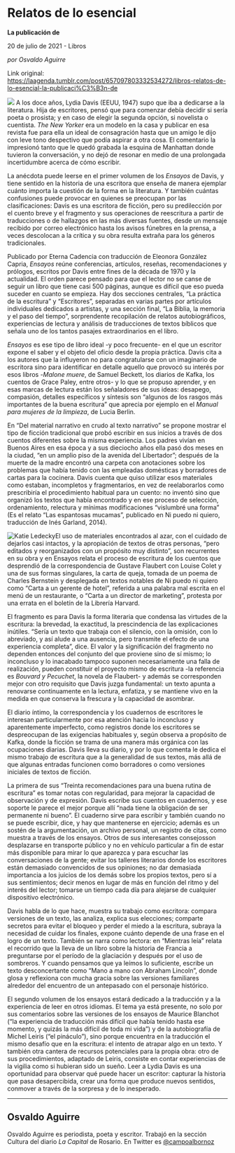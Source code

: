 # Relatos de lo esencial

**La publicación de**

20 de julio de 2021 - Libros

_por Osvaldo Aguirre_

Link original: https://laagenda.tumblr.com/post/657097803332534272/libros-relatos-de-lo-esencial-la-publicaci%C3%B3n-de

![](https://64.media.tumblr.com/803e6604e2721d2c7a139c3824b20d1d/77d89a4f4918b937-21/s500x750/c42388effb31befd31c123355d7b49ec1af28817.jpg)
A los doce años, Lydia Davis (EEUU, 1947) supo que iba a dedicarse a la literatura. Hija de escritores, pensó que para comenzar debía decidir si sería poeta o prosista; y en caso de elegir la segunda opción, si novelista o cuentista. *The New Yorker* era un modelo en la casa y publicar en esa revista fue para ella un ideal de consagración hasta que un amigo le dijo con leve tono despectivo que podía aspirar a otra cosa. El comentario la impresionó tanto que le quedó grabada la esquina de Manhattan donde tuvieron la conversación, y no dejó de resonar en medio de una prolongada incertidumbre acerca de cómo escribir.

La anécdota puede leerse en el primer volumen de los *Ensayos* de Davis, y tiene sentido en la historia de una escritora que enseña de manera ejemplar cuánto importa la cuestión de la forma en la literatura. Y también cuántas confusiones puede provocar en quienes se preocupan por las clasificaciones: Davis es una escritora de ficción, pero su predilección por el cuento breve y el fragmento y sus operaciones de reescritura a partir de traducciones o de hallazgos en las más diversas fuentes, desde un mensaje recibido por correo electrónico hasta los avisos fúnebres en la prensa, a veces descolocan a la crítica y su obra resulta extraña para los géneros tradicionales.

Publicado por Eterna Cadencia con traducción de Eleonora González Capria, *Ensayos* reúne conferencias, artículos, reseñas, recomendaciones y prólogos, escritos por Davis entre fines de la década de 1970 y la actualidad. El orden parece pensado para que el lector no se canse de seguir un libro que tiene casi 500 páginas, aunque es difícil que eso pueda suceder en cuanto se empieza. Hay dos secciones centrales, “La práctica de la escritura” y “Escritores”, separadas en varias partes por artículos individuales dedicados a artistas, y una sección final, “La Biblia, la memoria y el paso del tiempo”, sorprendente recopilación de relatos autobiográficos, experiencias de lectura y análisis de traducciones de textos bíblicos que señala uno de los tantos pasajes extraordinarios en el libro.

*Ensayos* es ese tipo de libro ideal -y poco frecuente- en el que un escritor expone el saber y el objeto del oficio desde la propia práctica. Davis cita a los autores que la influyeron no para congratularse con un imaginario de escritora sino para identificar en detalle aquello que provocó su interés por esos libros -*Malone muere*, de Samuel Beckett, los diarios de Kafka, los cuentos de Grace Paley, entre otros- y lo que se propuso aprender, y en esas marcas de lectura están los señaladores de sus ideas: desapego, compasión, detalles específicos y síntesis son “algunos de los rasgos más importantes de la buena escritura” que aprecia por ejemplo en el *Manual para mujeres de la limpieza*, de Lucia Berlin. 

En “Del material narrativo en crudo al texto narrativo” se propone mostrar el tipo de ficción tradicional que probó escribir en sus inicios a través de dos cuentos diferentes sobre la misma experiencia. Los padres vivían en Buenos Aires en esa época y a sus dieciocho años ella pasó dos meses en la ciudad, “en un amplio piso de la avenida del Libertador”; después de la muerte de la madre encontró una carpeta con anotaciones sobre los problemas que había tenido con las empleadas domésticas y borradores de cartas para la cocinera. Davis cuenta que quiso utilizar esos materiales como estaban, incompletos y fragmentarios, en vez de reelaborarlos como prescribiría el procedimiento habitual para un cuento: no inventó sino que organizó los textos que había encontrado y en ese proceso de selección, ordenamiento, relectura y mínimas modificaciones “vislumbré una forma” (Es el relato “Las espantosas mucamas”, publicado en Ni puedo ni quiero, traducción de Inés Garland, 2014).

![Katie Ledecky](https://64.media.tumblr.com/a1866f914f61494217bdb59703eb11a5/77d89a4f4918b937-8a/s400x600/d2be5489273a44771c6a0b45a255eb06f98c86bf.jpg)El uso de materiales encontrados al azar, con el cuidado de dejarlos casi intactos, y la apropiación de textos de otras personas, “pero editados y reorganizados con un propósito muy distinto”, son recurrentes en su obra y en Ensayos relata el proceso de escritura de los cuentos que desprendió de la correspondencia de Gustave Flaubert con Louise Colet y una de sus formas singulares, la carta de queja, tomada de un poema de Charles Bernstein y desplegada en textos notables de Ni puedo ni quiero como “Carta a un gerente de hotel”, referida a una palabra mal escrita en el menú de un restaurante, o “Carta a un director de marketing”, protesta por una errata en el boletín de la Librería Harvard.

El fragmento es para Davis la forma literaria que condensa las virtudes de la escritura: la brevedad, la exactitud, la prescindencia de las explicaciones inútiles. “Sería un texto que trabaja con el silencio, con la omisión, con lo abreviado, y así alude a una ausencia, pero transmite el efecto de una experiencia completa”, dice. El valor y la significación del fragmento no dependen entonces del conjunto del que proviene sino de sí mismo; lo inconcluso y lo inacabado tampoco suponen necesariamente una falla de realización, pueden constituir el proyecto mismo de escritura -la referencia es *Bouvard y Pecuchet*, la novela de Flaubert- y además se corresponden mejor con otro requisito que Davis juzga fundamental: un texto apunta a renovarse continuamente en la lectura, enfatiza, y se mantiene vivo en la medida en que conserva la frescura y la capacidad de asombrar.

El diario íntimo, la correspondencia y los cuadernos de escritores le interesan particularmente por esa atención hacia lo inconcluso y aparentemente imperfecto, como registros donde los escritores se despreocupan de las exigencias habituales y, según observa a propósito de Kafka, donde la ficción se trama de una manera más orgánica con las ocupaciones diarias. Davis lleva su diario, y por lo que comenta le dedica el mismo trabajo de escritura que a la generalidad de sus textos, más allá de que algunas entradas funcionen como borradores o como versiones iniciales de textos de ficción. 

La primera de sus “Treinta recomendaciones para una buena rutina de escritura” es tomar notas con regularidad, para mejorar la capacidad de observación y de expresión. Davis escribe sus cuentos en cuadernos, y ese soporte le parece el mejor porque allí “nada tiene la obligación de ser permanente ni bueno”. El cuaderno sirve para escribir y también cuando no se puede escribir, dice, y hay que mantenerse en ejercicio; además es un sostén de la argumentación, un archivo personal, un registro de citas, como muestra a través de los ensayos. Otros de sus interesantes consejosson desplazarse en transporte público y no en vehículo particular a fin de estar más disponible para mirar lo que aparezca y para escuchar las conversaciones de la gente; evitar los talleres literarios donde los escritores están demasiado convencidos de sus opiniones; no dar demasiada importancia a los juicios de los demás sobre los propios textos, pero sí a sus sentimientos; decir menos en lugar de más en función del ritmo y del interés del lector; tomarse un tiempo cada día para alejarse de cualquier dispositivo electrónico.

Davis habla de lo que hace, muestra su trabajo como escritora: compara versiones de un texto, las analiza, explica sus elecciones; comparte secretos para evitar el bloqueo y perder el miedo a la escritura, subraya la necesidad de cuidar los finales, expone cuánto depende de una frase en el logro de un texto. También se narra como lectora: en “Mientras leía” relata el recorrido que la lleva de un libro sobre la historia de Francia a preguntarse por el período de la glaciación y después por el uso de sombreros. Y cuando pensamos que ya leímos lo suficiente, escribe un texto desconcertante como “Mano a mano con Abraham Lincoln”, donde glosa y reflexiona con mucha gracia sobre las versiones familiares alrededor del encuentro de un antepasado con el personaje histórico.

El segundo volumen de los ensayos estará dedicado a la traducción y a la experiencia de leer en otros idiomas. El tema ya está presente, no solo por sus comentarios sobre las versiones de los ensayos de Maurice Blanchot (“la experiencia de traducción más difícil que había tenido hasta ese momento, y quizás la más difícil de toda mi vida”) y de la autobiografía de Michel Leiris (“el pináculo”), sino porque encuentra en la traducción el mismo desafío que en la escritura: el intento de atrapar algo en un texto. Y también otra cantera de recursos potenciales para la propia obra: otro de sus procedimientos, adaptado de Leiris, consiste en contar experiencias de la vigilia como si hubieran sido un sueño. Leer a Lydia Davis es una oportunidad para observar qué puede hacer un escritor: capturar la historia que pasa desapercibida, crear una forma que produce nuevos sentidos, conmover a través de la sorpresa y de lo inesperado.

  




---

Osvaldo Aguirre
---------------

 Osvaldo Aguirre es periodista, poeta y escritor. Trabajó en la sección Cultura del diario *La Capital* de Rosario. En Twitter es [@campoalbornoz](https://twitter.com/campoalbornoz)

